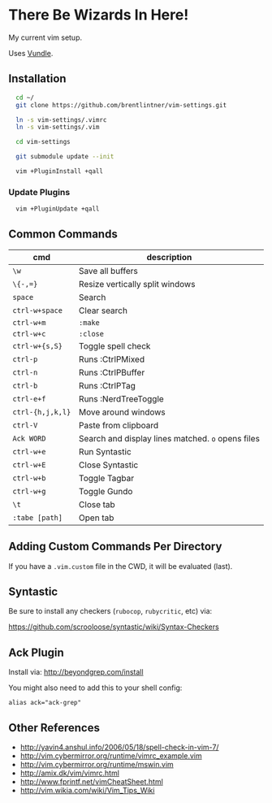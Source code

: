# There Be Wizards In Here!

My current vim setup.

Uses [Vundle](https://github.com/VundleVim/Vundle.vim).

## Installation

```sh
  cd ~/
  git clone https://github.com/brentlintner/vim-settings.git

  ln -s vim-settings/.vimrc
  ln -s vim-settings/.vim

  cd vim-settings

  git submodule update --init

  vim +PluginInstall +qall
```

### Update Plugins

```sh
  vim +PluginUpdate +qall
```

## Common Commands

| cmd | description |
| --- | --- |
| `\w` | Save all buffers |
| `\{-,=}` | Resize vertically split windows |
| `space` | Search |
| `ctrl-w+space` | Clear search |
| `ctrl-w+m` | `:make` |
| `ctrl-w+c` | `:close` |
| `ctrl-w+{s,S}` | Toggle spell check |
| `ctrl-p` | Runs :CtrlPMixed |
| `ctrl-n` | Runs :CtrlPBuffer |
| `ctrl-b` | Runs :CtrlPTag |
| `ctrl-e+f` | Runs :NerdTreeToggle |
| `ctrl-{h,j,k,l}` | Move around windows |
| `ctrl-V` | Paste from clipboard |
| `Ack WORD` | Search and display lines matched. `o` opens files |
| `ctrl-w+e` | Run Syntastic |
| `ctrl-w+E` | Close Syntastic |
| `ctrl-w+b` | Toggle Tagbar |
| `ctrl-w+g` | Toggle Gundo |
| `\t` | Close tab |
| `:tabe [path]` | Open tab |

## Adding Custom Commands Per Directory

If you have a `.vim.custom` file in the CWD, it will be evaluated (last).

## Syntastic

Be sure to install any checkers (`rubocop`, `rubycritic`, etc) via:

https://github.com/scrooloose/syntastic/wiki/Syntax-Checkers

## Ack Plugin

Install via: http://beyondgrep.com/install

You might also need to add this to your shell config:

    alias ack="ack-grep"

## Other References

* http://yavin4.anshul.info/2006/05/18/spell-check-in-vim-7/
* http://vim.cybermirror.org/runtime/vimrc_example.vim
* http://vim.cybermirror.org/runtime/mswin.vim
* http://amix.dk/vim/vimrc.html
* http://www.fprintf.net/vimCheatSheet.html
* http://vim.wikia.com/wiki/Vim_Tips_Wiki

